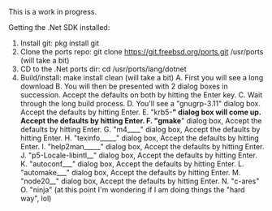 This is a work in progress.

Getting the .Net SDK installed:

1. Install git:   pkg install git
2. Clone the ports repo:   git clone https://git.freebsd.org/ports.git /usr/ports  (will take a bit)
4. CD to the .Net ports dir:  cd /usr/ports/lang/dotnet
5. Build/install:  make install clean (will take a bit)
   A. First you will see a long download
   B. You will then be presented with 2 dialog boxes in succession. Accept the defaults on both by hitting the Enter key.
   C. Wait through the long build process.
   D. You'll see a "gnugrp-3.11" dialog box.  Accept the defaults by hitting Enter.
   E. "krb5-____" dialog box will come up. Accept the defaults by hitting Enter.
   F. "gmake____" dialog box, Accept the defaults by hitting Enter.
   G. "m4____" dialog box, Accept the defaults by hitting Enter.
   H. "texinfo_____"  dialog box, Accept the defaults by hitting Enter.
   I. "help2man_____"  dialog box, Accept the defaults by hitting Enter.
   J. "p5-Locale-libintl__" dialog box, Accept the defaults by hitting Enter.
   K. "autoconf___"  dialog box, Accept the defaults by hitting Enter.
   L. "automake___" dialog box, Accept the defaults by hitting Enter.
   M. "node20__" dialog box, Accept the defaults by hitting Enter.
   N. "c-ares"
   O. "ninja"
   (at this point I'm wondering if I am doing things the "hard way", lol)
   

